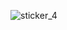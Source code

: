 ![sticker_4](https://static0.gamerantimages.com/wordpress/wp-content/uploads/2025/06/rumi-zoey-and-mira-singing-together-kpop-demon-hunters.jpg)
<!--
**drownedindreams/drownedindreams** is a ✨ _special_ ✨ repository because its `README.md` (this file) appears on your GitHub profile.

Here are some ideas to get you started:

- 🔭 I’m currently working on ...
- 🌱 I’m currently learning ...
- 👯 I’m looking to collaborate on ...
- 🤔 I’m looking for help with ...
- 💬 Ask me about ...
- 📫 How to reach me: ...
- 😄 Pronouns: ...
- ⚡ Fun fact: ...
-->
